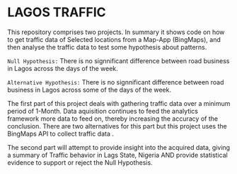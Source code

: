 # LAGOS TRAFFIC

This repository comprises two projects. In summary it shows code on how to get traffic data of Selected locations from a Map-App (BingMaps), and then analyse the traffic data to test some hypothesis about patterns.

```Null Hypothesis:```
There is no signnificant difference between road business in Lagos across the days of the week.

```Alternative Hypothesis:```
There is no signnificant difference between road business in Lagos across some of the days of the week.

The first part of this project deals with gathering traffic data over a minimum period of 1-Month. Data aquisition continues to feed the analytics framework more data to feed on, thereby increasing the accuracy of the conclusion. There are two alternatives for this part but this project uses the BingMaps API to collect traffic data .

The second part will attempt to provide insight into the acquired data, giving a summary of Traffic behavior in Lags State, Nigeria AND provide statistical evidence to support or reject the Null Hypothesis.
